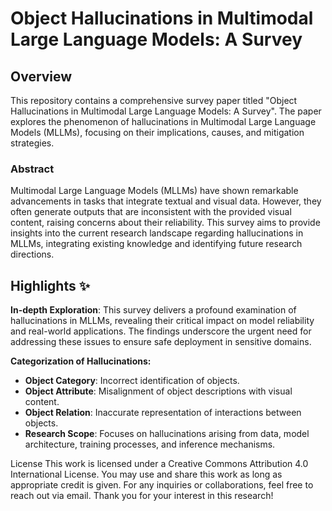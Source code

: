 # Object Hallucinations in Multimodal Large Language Models: A Survey

## Overview

This repository contains a comprehensive survey paper titled "Object Hallucinations in Multimodal Large Language Models: A Survey". The paper explores the phenomenon of hallucinations in Multimodal Large Language Models (MLLMs), focusing on their implications, causes, and mitigation strategies.

### Abstract

Multimodal Large Language Models (MLLMs) have shown remarkable advancements in tasks that integrate textual and visual data. However, they often generate outputs that are inconsistent with the provided visual content, raising concerns about their reliability. This survey aims to provide insights into the current research landscape regarding hallucinations in MLLMs, integrating existing knowledge and identifying future research directions.

## Highlights ✨

**In-depth Exploration**: This survey delivers a profound examination of hallucinations in MLLMs, revealing their critical impact on model reliability and real-world applications. The findings underscore the urgent need for addressing these issues to ensure safe deployment in sensitive domains.

**Categorization of Hallucinations:**

- **Object Category**: Incorrect identification of objects.
- **Object Attribute**: Misalignment of object descriptions with visual content.
- **Object Relation**: Inaccurate representation of interactions between objects.
- **Research Scope**: Focuses on hallucinations arising from data, model architecture, training processes, and inference mechanisms.

License
This work is licensed under a Creative Commons Attribution 4.0 International License. You may use and share this work as long as appropriate credit is given. For any inquiries or collaborations, feel free to reach out via email. Thank you for your interest in this research!
